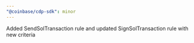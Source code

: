 ```yaml
---
"@coinbase/cdp-sdk": minor
---
```


Added SendSolTransaction rule and updated SignSolTransaction rule with new criteria
